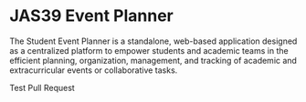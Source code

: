 # JAS39 Event Planner

The Student Event Planner is a standalone, web-based application designed as a centralized
platform to empower students and academic teams in the efficient planning, organization,
management, and tracking of academic and extracurricular events or collaborative tasks.

Test Pull Request